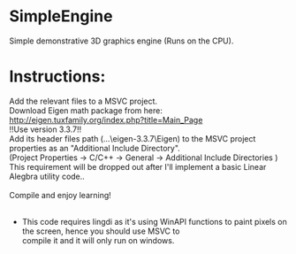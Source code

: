 # SimpleEngine
Simple demonstrative 3D graphics engine (Runs on the CPU).

# Instructions:
Add the relevant files to a MSVC project. <br>
Download Eigen math package from here: http://eigen.tuxfamily.org/index.php?title=Main_Page <br>
!!Use version 3.3.7!! <br>
Add its header files path (...\eigen-3.3.7\Eigen\) to the MSVC project properties as an "Additional Include Directory". <br>
(Project Properties -> C/C++ -> General -> Additional Include Directories <Eigen header file path goes here>) <br>
This requirement will be dropped out after I'll implement a basic Linear Alegbra utility code.. <br>
<br>
Compile and enjoy learning! <br>
 <br>
* This code requires lingdi as it's using WinAPI functions to paint pixels on the screen, hence you should use MSVC to <br>
 compile it and it will only run on windows. <br>
